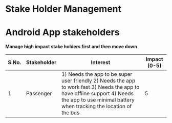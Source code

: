 # Stake Holder Management

# Android App stakeholders

**Manage high impact stake holders first and then move down**

| S.No. | Stakeholder | Interest | Impact (0-5) |
| --- | --- | --- | --- |
| 1 | Passenger | 1) Needs the app to be super user friendly  2) Needs the app to work fast  3) Needs the app to have offline support  4) Needs the app to use minimal battery when tracking the location of the bus | 5 |


